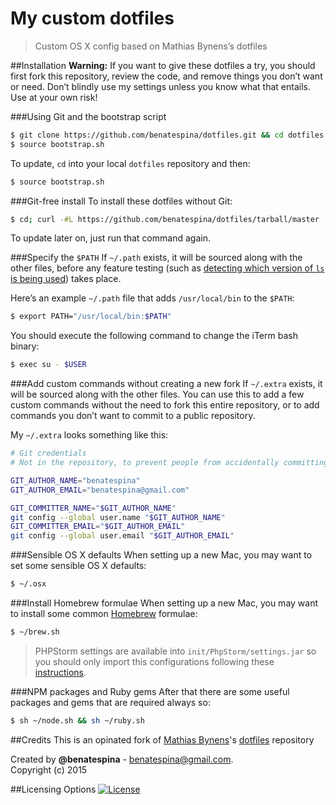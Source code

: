 # My custom dotfiles
>Custom OS X config based on Mathias Bynens’s dotfiles

##Installation
**Warning:** If you want to give these dotfiles a try, you should first fork this repository, review the code, and remove things you don’t want or need. Don’t blindly use my settings unless you know what that entails. Use at your own risk!

###Using Git and the bootstrap script
```bash
$ git clone https://github.com/benatespina/dotfiles.git && cd dotfiles
$ source bootstrap.sh
```
To update, `cd` into your local `dotfiles` repository and then:
```bash
$ source bootstrap.sh
```

###Git-free install
To install these dotfiles without Git:
```bash
$ cd; curl -#L https://github.com/benatespina/dotfiles/tarball/master | tar -xzv --strip-components 1 --exclude={README.md,bootstrap.sh,LICENSE-MIT.txt}
```
To update later on, just run that command again.

###Specify the `$PATH`
If `~/.path` exists, it will be sourced along with the other files, before any feature testing (such as [detecting which version of `ls` is being used](https://github.com/mathiasbynens/dotfiles/blob/aff769fd75225d8f2e481185a71d5e05b76002dc/.aliases#L21-26)) takes place.

Here’s an example `~/.path` file that adds `/usr/local/bin` to the `$PATH`:
```bash
$ export PATH="/usr/local/bin:$PATH"
```

You should execute the following command to change the iTerm bash binary:
```bash
$ exec su - $USER
```

###Add custom commands without creating a new fork
If `~/.extra` exists, it will be sourced along with the other files. You can use this to add a few custom commands without the need to fork this entire repository, or to add commands you don’t want to commit to a public repository.

My `~/.extra` looks something like this:
```bash
# Git credentials
# Not in the repository, to prevent people from accidentally committing under my name

GIT_AUTHOR_NAME="benatespina"
GIT_AUTHOR_EMAIL="benatespina@gmail.com"

GIT_COMMITTER_NAME="$GIT_AUTHOR_NAME"
git config --global user.name "$GIT_AUTHOR_NAME"
GIT_COMMITTER_EMAIL="$GIT_AUTHOR_EMAIL"
git config --global user.email "$GIT_AUTHOR_EMAIL"
```

###Sensible OS X defaults
When setting up a new Mac, you may want to set some sensible OS X defaults:
```bash
$ ~/.osx
```

###Install Homebrew formulae
When setting up a new Mac, you may want to install some common [Homebrew](http://brew.sh/) formulae:
```bash
$ ~/brew.sh
```
> PHPStorm settings are available into `init/PhpStorm/settings.jar` so you should only import this configurations following these [instructions](https://www.jetbrains.com/phpstorm/help/exporting-and-importing-settings.html).

###NPM packages and Ruby gems
After that there are some useful packages and gems that are required always so:
```bash
$ sh ~/node.sh && sh ~/ruby.sh
```

##Credits
This is an opinated fork of [Mathias Bynens](https://mathiasbynens.be/)'s [dotfiles](https://github.com/mathiasbynens/dotfiles) repository 

Created by **@benatespina** - [benatespina@gmail.com](mailto:benatespina@gmail.com).<br>
Copyright (c) 2015

##Licensing Options
[![License](http://img.shields.io/:license-mit-yellowgreen.svg)](https://github.com/benatespina/dotfiles/blob/master/LICENSE)

